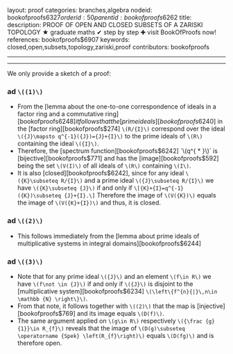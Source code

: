 layout: proof
categories: branches,algebra
nodeid: bookofproofs$6327
orderid: 50
parentid: bookofproofs$6262
title: 
description: PROOF OF OPEN AND CLOSED SUBSETS OF A ZARISKI TOPOLOGY &#9733; graduate maths &#10004; step by step &#10010; visit BookOfProofs now!
references: bookofproofs$6907
keywords: closed,open,subsets,topology,zariski,proof
contributors: bookofproofs

---


---

We only provide a sketch of a proof:

### ad `\((1)\)` 

* From the [lemma about the one-to-one correspondence of ideals in a factor ring and a commutative ring][bookofproofs$6248] it follows that the [prime ideals][bookofproofs$6240] in the [factor ring][bookofproofs$274] `\(R/{I}\)` correspond over the ideal `\({J}\mapsto q^{-1}({J})={J}+{I}\)` to the prime ideals of `\(R\)` containing the ideal `\({I}\)`. 
* Therefore, the [spectrum function][bookofproofs$6242] `\(q^{ * }\)` is [bijective][bookofproofs$771] and has the [image][bookofproofs$592] being the set `\(V(I)\)` of all ideals of `\(R\)` containing `\(I\)`.
* It is also [closed][bookofproofs$6242], since for any ideal `\({K}\subseteq R/{I}\)` and a prime ideal `\({J}\subseteq R/{I}\)` we have `\({K}\subseteq {J}\)` if and only if `\[{K}+{I}=q^{-1}({K})\subseteq {J}+{I}.\]` Therefore the image of `\(V({K})\)` equals the image of `\(V({K}+{I})\)` and thus, it is closed.

### ad `\((2)\)` 

* This follows immediately from the [lemma about prime ideals of multiplicative systems in integral domains][bookofproofs$6244]

### ad `\((3)\)` 

* Note that for any prime ideal `\({J}\)` and an element `\(f\in R\)` we have `\(f\not \in {J}\)` if and only if `\({J}\)` is disjoint to the [multiplicative system][bookofproofs$6234] `\(\left\{f^{n}{|}\,n\in \mathbb {N} \right\}\)`.
* From that note, it follows together with `\((2)\)` that the map is [injective][bookofproofs$769] and its image equals `\(D(f)\)`. 
* The same argument applied on `\(g\in R\)` respectively `\({\frac {g}{1}}\in R_{f}\)` reveals that the image of `\(D(g)\subseteq \operatorname {Spek} \left(R_{f}\right)\)` equals `\(D(fg)\)` and is therefore open.
